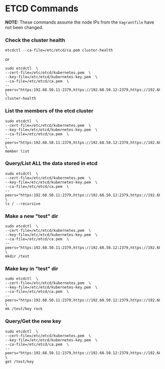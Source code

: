 # ETCD Commands

__**NOTE:**__ These commands assume the node IPs from the `Vagrantfile` have not been changed.

### Check the cluster health
```
etcdctl --ca-file=/etc/etcd/ca.pem cluster-health
```
or

```
sudo etcdctl  \
--cert-file=/etc/etcd/kubernetes.pem  \
--key-file=/etc/etcd/kubernetes-key.pem  \
--ca-file=/etc/etcd/ca.pem  \
--peers="https:192.68.50.11:2379,https://192.68.50.12:2379,https://192.68.50.13:2379"  \
cluster-health
```

### List the members of the etcd cluster
```
sudo etcdctl  \
--cert-file=/etc/etcd/kubernetes.pem  \
--key-file=/etc/etcd/kubernetes-key.pem  \
--ca-file=/etc/etcd/ca.pem  \
--peers="https:192.68.50.11:2379,https://192.68.50.12:2379,https://192.68.50.13:2379"  \
member list
```


### Query/List __ALL__ the data stored in etcd
```
sudo etcdctl  \
--cert-file=/etc/etcd/kubernetes.pem  \
--key-file=/etc/etcd/kubernetes-key.pem  \
--ca-file=/etc/etcd/ca.pem  \
--peers="https:192.68.50.11:2379,https://192.68.50.12:2379,https://192.68.50.13:2379"  \
ls / --recursive
```


### Make a new "test" dir
```
sudo etcdctl  \
--cert-file=/etc/etcd/kubernetes.pem  \
--key-file=/etc/etcd/kubernetes-key.pem  \
--ca-file=/etc/etcd/ca.pem  \
--peers="https:192.68.50.11:2379,https://192.68.50.12:2379,https://192.68.50.13:2379"  \
mkdir /test
```


### Make key in "test" dir
```
sudo etcdctl  \
--cert-file=/etc/etcd/kubernetes.pem  \
--key-file=/etc/etcd/kubernetes-key.pem  \
--ca-file=/etc/etcd/ca.pem  \
--peers="https:192.68.50.11:2379,https://192.68.50.12:2379,https://192.68.50.13:2379"  \
mk /test/key rock
```


### Query/Get the new key
```
sudo etcdctl  \
--cert-file=/etc/etcd/kubernetes.pem  \
--key-file=/etc/etcd/kubernetes-key.pem  \
--ca-file=/etc/etcd/ca.pem  \
--peers="https:192.68.50.11:2379,https://192.68.50.12:2379,https://192.68.50.13:2379"  \
get /test/key
```
